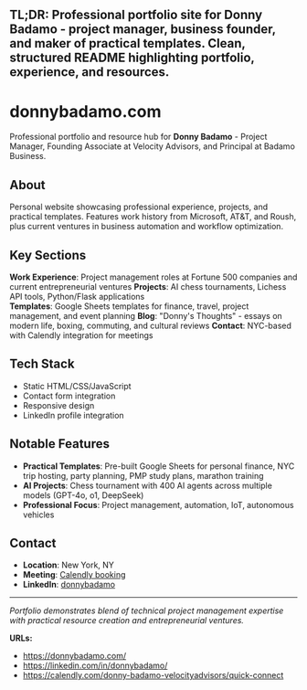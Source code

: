 ## **TL;DR**: Professional portfolio site for Donny Badamo - project manager, business founder, and maker of practical templates. Clean, structured README highlighting portfolio, experience, and resources.

# donnybadamo.com

Professional portfolio and resource hub for **Donny Badamo** - Project Manager, Founding Associate at Velocity Advisors, and Principal at Badamo Business.

## About

Personal website showcasing professional experience, projects, and practical templates. Features work history from Microsoft, AT&T, and Roush, plus current ventures in business automation and workflow optimization.

## Key Sections

**Work Experience**: Project management roles at Fortune 500 companies and current entrepreneurial ventures
**Projects**: AI chess tournaments, Lichess API tools, Python/Flask applications  
**Templates**: Google Sheets templates for finance, travel, project management, and event planning
**Blog**: "Donny's Thoughts" - essays on modern life, boxing, commuting, and cultural reviews
**Contact**: NYC-based with Calendly integration for meetings

## Tech Stack

- Static HTML/CSS/JavaScript
- Contact form integration
- Responsive design
- LinkedIn profile integration

## Notable Features

- **Practical Templates**: Pre-built Google Sheets for personal finance, NYC trip hosting, party planning, PMP study plans, marathon training
- **AI Projects**: Chess tournament with 400 AI agents across multiple models (GPT-4o, o1, DeepSeek)
- **Professional Focus**: Project management, automation, IoT, autonomous vehicles

## Contact

- **Location**: New York, NY
- **Meeting**: [Calendly booking](https://calendly.com/donny-badamo-velocityadvisors/quick-connect)
- **LinkedIn**: [donnybadamo](https://linkedin.com/in/donnybadamo/)

---

*Portfolio demonstrates blend of technical project management expertise with practical resource creation and entrepreneurial ventures.*

**URLs:**
- https://donnybadamo.com/
- https://linkedin.com/in/donnybadamo/
- https://calendly.com/donny-badamo-velocityadvisors/quick-connect
